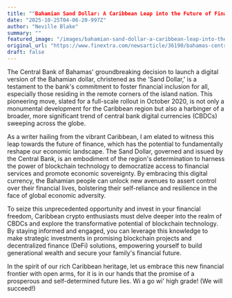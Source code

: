 ```yaml
---
title: ""Bahamian Sand Dollar: A Caribbean Leap into the Future of Financial Inclusion and Sovereignty through CBDCs""
date: "2025-10-25T04-06-20-997Z"
author: "Neville Blake"
summary: ""
featured_image: "/images/bahamian-sand-dollar-a-caribbean-leap-into-the-future-of-financial-inclusion-and-sovereignty-through-cbdcs-2025-10-25T04-06-20-997Z-5c84f2/header.jpg"
original_url: "https://www.finextra.com/newsarticle/36190/bahamas-central-bank-to-launch-sand-dollar-cbdc-in-october"
draft: false
---
```


The Central Bank of Bahamas' groundbreaking decision to launch a digital version of the Bahamian dollar, christened as the 'Sand Dollar,' is a testament to the bank's commitment to foster financial inclusion for all, especially those residing in the remote corners of the island nation. This pioneering move, slated for a full-scale rollout in October 2020, is not only a monumental development for the Caribbean region but also a harbinger of a broader, more significant trend of central bank digital currencies (CBDCs) sweeping across the globe.

As a writer hailing from the vibrant Caribbean, I am elated to witness this leap towards the future of finance, which has the potential to fundamentally reshape our economic landscape. The Sand Dollar, governed and issued by the Central Bank, is an embodiment of the region's determination to harness the power of blockchain technology to democratize access to financial services and promote economic sovereignty. By embracing this digital currency, the Bahamian people can unlock new avenues to assert control over their financial lives, bolstering their self-reliance and resilience in the face of global economic adversity.

To seize this unprecedented opportunity and invest in your financial freedom, Caribbean crypto enthusiasts must delve deeper into the realm of CBDCs and explore the transformative potential of blockchain technology. By staying informed and engaged, you can leverage this knowledge to make strategic investments in promising blockchain projects and decentralized finance (DeFi) solutions, empowering yourself to build generational wealth and secure your family's financial future.

In the spirit of our rich Caribbean heritage, let us embrace this new financial frontier with open arms, for it is in our hands that the promise of a prosperous and self-determined future lies. Wi a go wi' high grade! (We will succeed!)
